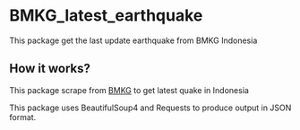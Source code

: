 # BMKG_latest_earthquake
This package get the last update earthquake from BMKG Indonesia

## How it works?
This package scrape from [BMKG](https://www.bmkg.go.id)
to get latest quake in Indonesia

This package uses BeautifulSoup4 and Requests to produce output in JSON format.

